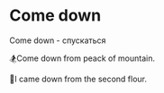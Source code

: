 # Come down




Come down - спускаться

🏂Come down from peack of mountain.

🔧I came down from the second flour.